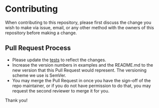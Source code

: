 # Contributing

When contributing to this repository, please first discuss the change you wish to make via issue, email, or any other method with the owners of this repository before making a change.

## Pull Request Process

 - Please update the [tests](./test) to reflect the changes.
 - Increase the version numbers in examples and the README.md to the new version that this Pull Request would represent. The versioning scheme we use is SemVer.
 - You may merge the Pull Request in once you have the sign-off of the repo maintainer, or if you do not have permission to do that, you may request the second reviewer to merge it for you.
 
 Thank you!
